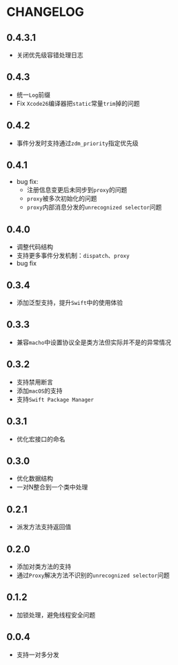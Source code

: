 # CHANGELOG

## 0.4.3.1

- 关闭优先级容错处理日志

## 0.4.3

- 统一`Log`前缀
- Fix `Xcode26`编译器把`static`常量`trim`掉的问题

## 0.4.2

- 事件分发时支持通过`zdm_priority`指定优先级

## 0.4.1

- bug fix:
  - 注册信息变更后未同步到`proxy`的问题
  - `proxy`被多次初始化的问题
  - `proxy`内部消息分发的`unrecognized selector`问题

## 0.4.0

- 调整代码结构
- 支持更多事件分发机制：`dispatch`、`proxy`
- bug fix

## 0.3.4

- 添加泛型支持，提升`Swift`中的使用体验

## 0.3.3

- 兼容`macho`中设置协议全是类方法但实际并不是的异常情况

## 0.3.2

- 支持禁用断言
- 添加`macOS`的支持
- 支持`Swift Package Manager`


## 0.3.1

- 优化宏接口的命名


## 0.3.0

- 优化数据结构
- 一对N整合到一个类中处理


## 0.2.1

- 派发方法支持返回值


## 0.2.0

- 添加对类方法的支持
- 通过`Proxy`解决方法不识别的`unrecognized selector`问题


## 0.1.2

- 加锁处理，避免线程安全问题


## 0.0.4

- 支持一对多分发
